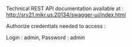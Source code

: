 Technical REST API documentation available at : http://srv21.mikr.us:20134/swagger-ui/index.html

Authorize credentials needed to access : 

Login : admin,
Password : admin

